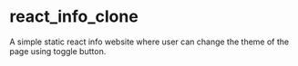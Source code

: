 # react_info_clone
A simple static react info website where user can change the theme of the page using toggle button.
